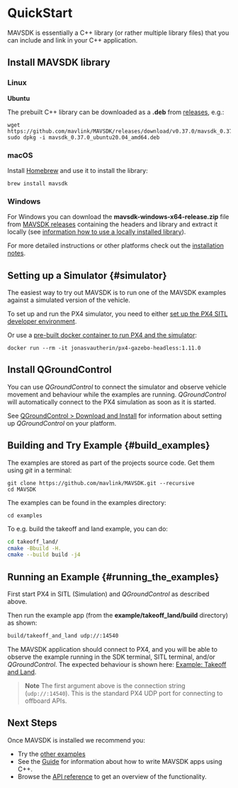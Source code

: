# QuickStart

MAVSDK is essentially a C++ library (or rather multiple library files) that you can include and link in your C++ application.


## Install MAVSDK library

### Linux

**Ubuntu**

The prebuilt C++ library can be downloaded as a **.deb** from [releases](https://github.com/mavlink/MAVSDK/releases), e.g.:

```
wget https://github.com/mavlink/MAVSDK/releases/download/v0.37.0/mavsdk_0.37.0_ubuntu20.04_amd64.deb
sudo dpkg -i mavsdk_0.37.0_ubuntu20.04_amd64.deb
```

### macOS

Install [Homebrew](https://brew.sh/) and use it to install the library:
```
brew install mavsdk
```

### Windows

For Windows you can download the **mavsdk-windows-x64-release.zip** file from [MAVSDK releases](https://github.com/mavlink/MAVSDK/releases) containing the headers and library and extract it locally (see [information how to use a locally installed library](guide/toolchain.md#sdk_local_install)).

For more detailed instructions or other platforms check out the [installation notes](guide/installation.md).

## Setting up a Simulator {#simulator}

The easiest way to try out MAVSDK is to run one of the MAVSDK examples against a simulated version of the vehicle.

To set up and run the PX4 simulator, you need to either [set up the PX4 SITL developer environment](https://docs.px4.io/master/en/dev_setup/dev_env.html).

Or use a [pre-built docker container to run PX4 and the simulator](https://github.com/JonasVautherin/px4-gazebo-headless):
```
docker run --rm -it jonasvautherin/px4-gazebo-headless:1.11.0
```

## Install QGroundControl

You can use *QGroundControl* to connect the simulator and observe vehicle movement and behaviour while the examples are running.
*QGroundControl* will automatically connect to the PX4 simulation as soon as it is started.

See [QGroundControl > Download and Install](https://docs.qgroundcontrol.com/en/getting_started/download_and_install.html) for information about setting up *QGroundControl* on your platform.


## Building and Try Example {#build_examples}

The examples are stored as part of the projects source code.
Get them using *git* in a terminal:
```
git clone https://github.com/mavlink/MAVSDK.git --recursive
cd MAVSDK
```

The examples can be found in the examples directory:
```
cd examples
```

To e.g. build the takeoff and land example, you can do:

```sh
cd takeoff_land/
cmake -Bbuild -H.
cmake --build build -j4
```

## Running an Example {#running_the_examples}

First start PX4 in SITL (Simulation) and *QGroundControl* as described above.

Then run the example app (from the **example/takeoff_land/build** directory) as shown:
```sh
build/takeoff_and_land udp://:14540
```

The MAVSDK application should connect to PX4, and you will be able to observe the example running in the SDK terminal, SITL terminal, and/or *QGroundControl*.
The expected behaviour is shown here: [Example: Takeoff and Land](examples/takeoff_and_land.md).

> **Note** The first argument above is the connection string (`udp://:14540`).
  This is the standard PX4 UDP port for connecting to offboard APIs.


## Next Steps

Once MAVSDK is installed we recommend you:
- Try the [other examples](examples/README.md)
- See the [Guide](guide/README.md) for information about how to write MAVSDK apps using C++.
- Browse the [API reference](api_reference/README.md) to get an overview of the functionality.
